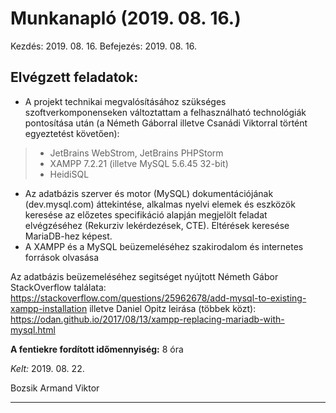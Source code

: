 # Munkanapló (2019. 08. 16.)

Kezdés: 2019. 08. 16.
Befejezés: 2019. 08. 16.

## Elvégzett feladatok:

* A projekt technikai megvalósításához szükséges szoftverkomponenseken változtattam a felhasználható technológiák pontosítása után (a Németh Gáborral illetve Csanádi Viktorral történt egyeztetést követően): 

> * JetBrains WebStrom, JetBrains PHPStorm
> * XAMPP 7.2.21 (illetve MySQL 5.6.45 32-bit)
> * HeidiSQL

* Az adatbázis szerver és motor (MySQL) dokumentációjának (dev.mysql.com) áttekintése, alkalmas nyelvi elemek és eszközök keresése az előzetes specifikáció alapján megjelölt feladat elvégzéséhez (Rekurziv lekérdezések, CTE). Eltérések keresése MariaDB-hez képest.
* A XAMPP és a MySQL beüzemeléséhez szakirodalom és internetes források olvasása

Az adatbázis beüzemeléséhez segitséget nyújtott Németh Gábor StackOverflow találata: https://stackoverflow.com/questions/25962678/add-mysql-to-existing-xampp-installation
illetve Daniel Opitz leirása (többek közt): https://odan.github.io/2017/08/13/xampp-replacing-mariadb-with-mysql.html 

**A fentiekre fordított időmennyiség:** 8 óra


*Kelt:* 2019. 08. 22. 

Bozsik Armand Viktor

---